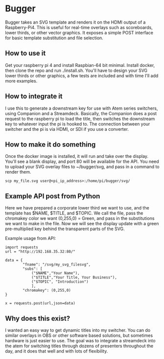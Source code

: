 # Bugger
Bugger takes an SVG template and renders it on the HDMI output of a Raspberry-Pi4.   This is useful for real-time overlays such as scoreboards, lower thirds, or other vector graphics.   It exposes a simple POST interface for basic template substitution and file selection.

## How to use it
Get your raspberry pi 4 and install Raspbian-64 bit minimal.   Install docker, then clone the repo and run ./install.sh.   You'll have to design your SVG lower thirds or other graphics, a few tests are included and with time I'll add more examples.

## How to integrate it
I use this to generate a downstream key for use with Atem series switchers, using Companion and a Streamdeck.   Basically, the Companion does a post request to the raspberry pi to load the title, then switches the downstream key to whatever input the pi is hooked to.   The connection between your switcher and the pi is via HDMI, or SDI if you use a converter.

## How to make it do something
Once the docker image is installed, it will run and take over the display.   You'll see a blank display, and port 80 will be available for the API.   You need to upload your SVG overlay files to ~/bugger/svg, and pass in a command to render them.
```
scp my_file.svg user@<pi_ip_address>:/home/pi/bugger/svg/
```


## Example API post from Python
Here we have prepared a corporate lower third we want to use, and the template has $NAME, $TITLE, and $TOPIC.   We call the file, pass the chromakey color we want (0,255,0) = Green, and pass in the substitutions we want to make in the file.   Now we will see the display update with a green pre-multiplied key behind the transparent parts of the SVG.

Example usage from API:
```
import requests
url = "http://192.168.35.32:80/"

data = {
        "fname": "/svg/my_svg_filesvg",
        "subs": [
            ("$NAME","Your Name"),
            ("$TITLE","Your Title, Your Business"),
            ("$TOPIC", "Introduction")
            ],
        "chromakey": (0,255,0)
}

x = requests.post(url,json=data)
```


## Why does this exist?
I wanted an easy way to get dynamic titles into my switcher.   You can do similar overlays in OBS or other software based solutions, but sometimes hardware is just easier to use.   The goal was to integrate a streamdeck into the atem for switching titles through dozens of presenters throughout the day, and it does that well and with lots of flexibility.



